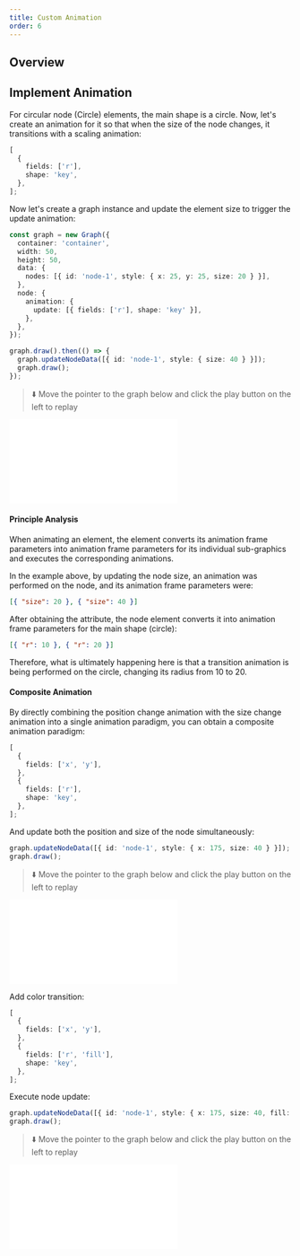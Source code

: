 ```yaml
---
title: Custom Animation
order: 6
---
```


## Overview

## Implement Animation

For circular node (Circle) elements, the main shape is a circle. Now, let's create an animation for it so that when the size of the node changes, it transitions with a scaling animation:

```typescript
[
  {
    fields: ['r'],
    shape: 'key',
  },
];
```

Now let's create a graph instance and update the element size to trigger the update animation:

```typescript
const graph = new Graph({
  container: 'container',
  width: 50,
  height: 50,
  data: {
    nodes: [{ id: 'node-1', style: { x: 25, y: 25, size: 20 } }],
  },
  node: {
    animation: {
      update: [{ fields: ['r'], shape: 'key' }],
    },
  },
});

graph.draw().then(() => {
  graph.updateNodeData([{ id: 'node-1', style: { size: 40 } }]);
  graph.draw();
});
```

> ⬇️ Move the pointer to the graph below and click the play button on the left to replay

<embed src="@/docs/manual/custom-extension-common/animation/implement-animation.md"></embed>

#### Principle Analysis

When animating an element, the element converts its animation frame parameters into animation frame parameters for its individual sub-graphics and executes the corresponding animations.

In the example above, by updating the node size, an animation was performed on the node, and its animation frame parameters were:

```json
[{ "size": 20 }, { "size": 40 }]
```

After obtaining the attribute, the node element converts it into animation frame parameters for the main shape (circle):

```json
[{ "r": 10 }, { "r": 20 }]
```

Therefore, what is ultimately happening here is that a transition animation is being performed on the circle, changing its radius from 10 to 20.

#### Composite Animation

By directly combining the position change animation with the size change animation into a single animation paradigm, you can obtain a composite animation paradigm:

```typescript
[
  {
    fields: ['x', 'y'],
  },
  {
    fields: ['r'],
    shape: 'key',
  },
];
```

And update both the position and size of the node simultaneously:

```typescript
graph.updateNodeData([{ id: 'node-1', style: { x: 175, size: 40 } }]);
graph.draw();
```

> ⬇️ Move the pointer to the graph below and click the play button on the left to replay

<embed src="@/docs/manual/custom-extension-common/animation/composite-animation-1.md"></embed>

Add color transition:

```typescript
[
  {
    fields: ['x', 'y'],
  },
  {
    fields: ['r', 'fill'],
    shape: 'key',
  },
];
```

Execute node update:

```typescript
graph.updateNodeData([{ id: 'node-1', style: { x: 175, size: 40, fill: 'pink' } }]);
graph.draw();
```

> ⬇️ Move the pointer to the graph below and click the play button on the left to replay

<embed src="@/docs/manual/custom-extension-common/animation/composite-animation-2.md"></embed>
